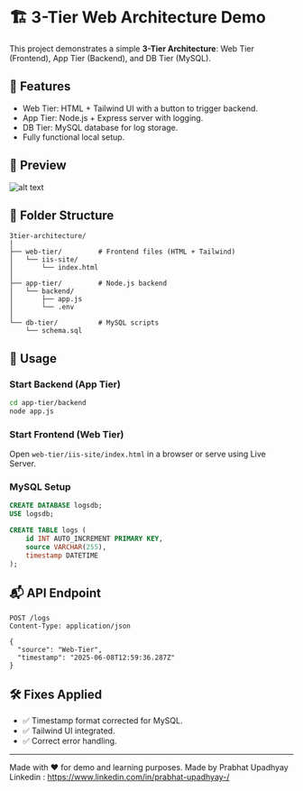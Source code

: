
# 🏗️ 3-Tier Web Architecture Demo

This project demonstrates a simple **3-Tier Architecture**: Web Tier (Frontend), App Tier (Backend), and DB Tier (MySQL).

## 🎯 Features

- Web Tier: HTML + Tailwind UI with a button to trigger backend.
- App Tier: Node.js + Express server with logging.
- DB Tier: MySQL database for log storage.
- Fully functional local setup.

## 📸 Preview
![alt text](image.png)


## 📁 Folder Structure

```
3tier-architecture/
│
├── web-tier/         # Frontend files (HTML + Tailwind)
│   └── iis-site/
│       └── index.html
│
├── app-tier/         # Node.js backend
│   └── backend/
│       ├── app.js
│       └── .env
│
└── db-tier/          # MySQL scripts
    └── schema.sql
```

## 🚀 Usage

### Start Backend (App Tier)

```bash
cd app-tier/backend
node app.js
```

### Start Frontend (Web Tier)

Open `web-tier/iis-site/index.html` in a browser or serve using Live Server.

### MySQL Setup

```sql
CREATE DATABASE logsdb;
USE logsdb;

CREATE TABLE logs (
    id INT AUTO_INCREMENT PRIMARY KEY,
    source VARCHAR(255),
    timestamp DATETIME
);
```

## 📬 API Endpoint

```http
POST /logs
Content-Type: application/json

{
  "source": "Web-Tier",
  "timestamp": "2025-06-08T12:59:36.287Z"
}
```

## 🛠️ Fixes Applied

- ✅ Timestamp format corrected for MySQL.
- ✅ Tailwind UI integrated.
- ✅ Correct error handling.

---

Made with ❤️ for demo and learning purposes.
Made by Prabhat Upadhyay
Linkedin : https://www.linkedin.com/in/prabhat-upadhyay-/

